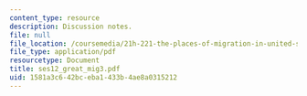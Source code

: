```yaml
---
content_type: resource
description: Discussion notes.
file: null
file_location: /coursemedia/21h-221-the-places-of-migration-in-united-states-history-fall-2006/1581a3c642bceba1433b4ae8a0315212_ses12_great_mig3.pdf
file_type: application/pdf
resourcetype: Document
title: ses12_great_mig3.pdf
uid: 1581a3c6-42bc-eba1-433b-4ae8a0315212
---
```

